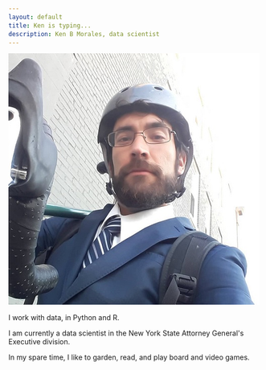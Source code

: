 ```yaml
---
layout: default
title: Ken is typing...
description: Ken B Morales, data scientist
---
```


![Hi I am kenny](files/bike_pic.jpg)

I work with data, in Python and R.

I am currently a data scientist in the New York State Attorney General's Executive division.

In my spare time, I like to garden, read, and play board and video games.

